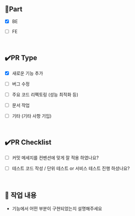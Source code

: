 <!-- 제목 : [FEAT] [BE] 구현한 기능 -->
<!-- #[이슈 번호] -->

## 📝Part
- [x] BE
- [ ] FE

  <br/>

## ✔️PR Type
- [x] 새로운 기능 추가
- [ ] 버그 수정
- [ ] 주요 코드 리펙토링 (성능 최적화 등)
- [ ] 문서 작업
- [ ] 기타 (기타 사항 기입)

  <br/>

## ✔️PR Checklist
- [ ] 커밋 메세지를 컨벤션에 맞게 잘 적용 하였나요?
- [ ] 테스트 코드 작성 / 단위 테스트 or 서비스 테스트 진행 하셨나요?

  <br/>

## 🔎 작업 내용
- 기능에서 어떤 부분이 구현되었는지 설명해주세요
